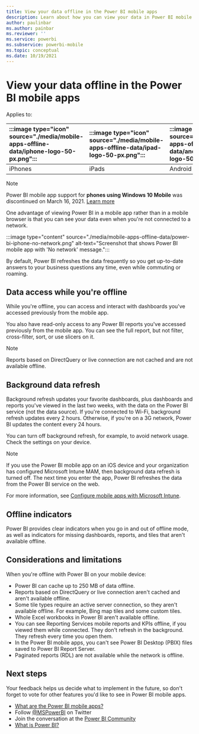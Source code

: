 ```yaml
---
title: View your data offline in the Power BI mobile apps
description: Learn about how you can view your data in Power BI mobile apps when you’re not connected to a network.
author: paulinbar
ms.author: painbar
ms.reviewer: ''
ms.service: powerbi
ms.subservice: powerbi-mobile
ms.topic: conceptual
ms.date: 10/19/2021
---
```


# View your data offline in the Power BI mobile apps

Applies to:

| :::image type="icon" source="./media/mobile-apps-offline-data/iphone-logo-50-px.png"::: | :::image type="icon" source="./media/mobile-apps-offline-data/ipad-logo-50-px.png"::: | :::image type="icon" source="./media/mobile-apps-offline-data/android-phone-logo-50-px.png"::: | :::image type="icon" source="./media/mobile-apps-offline-data/android-tablet-logo-50-px.png"::: | :::image type="icon" source="./media/mobile-apps-offline-data/win-10-logo-50-px.png"::: |
|:--- |:--- |:--- |:--- |:--- |
| iPhones |iPads |Android phones |Android tablets |Windows devices |

>[!NOTE]
>Power BI mobile app support for **phones using Windows 10 Mobile** was discontinued on March 16, 2021. [Learn more](/legal/powerbi/powerbi-mobile/power-bi-mobile-app-end-of-support-for-windows-phones)

One advantage of viewing Power BI in a mobile app rather than in a mobile browser is that you can see your data even when you're not connected to a network.

:::image type="content" source="./media/mobile-apps-offline-data/power-bi-iphone-no-network.png" alt-text="Screenshot that shows Power BI mobile app with 'No network' message.":::

By default, Power BI refreshes the data frequently so you get up-to-date answers to your business questions any time, even while commuting or roaming.

## Data access while you're offline

While you're offline, you can access and interact with dashboards you've accessed previously from the mobile app.

You also have read-only access to any Power BI reports you've accessed previously from the mobile app. You can see the full report, but not filter, cross-filter, sort, or use slicers on it.

>[!NOTE]
> Reports based on DirectQuery or live connection are not cached and are not available offline.

## Background data refresh

Background refresh updates your favorite dashboards, plus dashboards and reports you've viewed in the last two weeks, with the data on the Power BI service (not the data source). If you're connected to Wi-Fi, background refresh updates every 2 hours. Otherwise, if you're on a 3G network, Power BI updates the content every 24 hours.

You can turn off background refresh, for example, to avoid network usage. Check the settings on your device.

> [!NOTE]
> If you use the Power BI mobile app on an iOS device and your organization has configured Microsoft Intune MAM, then background data refresh is turned off. The next time you enter the app, Power BI refreshes the data from the Power BI service on the web.
>
> For more information, see [Configure mobile apps with Microsoft Intune](../../enterprise/service-admin-mobile-intune.md).

## Offline indicators

Power BI provides clear indicators when you go in and out of offline mode, as well as indicators for missing dashboards, reports, and tiles that aren't available offline.

## Considerations and limitations

When you're offline with Power BI on your mobile device:

* Power BI can cache up to 250 MB of data offline.
* Reports based on DirectQuery or live connection aren't cached and aren't available offline.
* Some tile types require an active server connection, so they aren't available offline. For example, Bing map tiles and some custom tiles.
* Whole Excel workbooks in Power BI aren't available offline.
* You can see Reporting Services mobile reports and KPIs offline, if you viewed them while connected. They don't refresh in the background. They refresh every time you open them.
* In the Power BI mobile apps, you can't see Power BI Desktop (PBIX) files saved to Power BI Report Server.
* Paginated reports (RDL) are not available while the network is offline.

## Next steps

Your feedback helps us decide what to implement in the future, so don't forget to vote for other features you'd like to see in Power BI mobile apps.

* [What are the Power BI mobile apps?](mobile-apps-for-mobile-devices.md)
* Follow [@MSPowerBI](https://twitter.com/mspowerbi) on Twitter
* Join the conversation at the [Power BI Community](https://community.powerbi.com/)
* [What is Power BI?](../../fundamentals/power-bi-overview.md)
